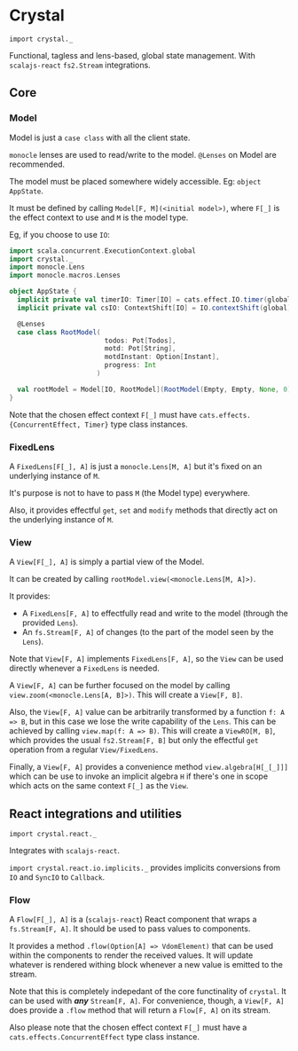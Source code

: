 # Crystal

`import crystal._`

Functional, tagless and lens-based, global state management. With `scalajs-react` `fs2.Stream` integrations.

## Core

### Model

Model is just a `case class` with all the client state.

`monocle` lenses are used to read/write to the model. `@Lenses` on Model are recommended.

The model must be placed somewhere widely accessible. Eg: `object AppState`.

It must be defined by calling `Model[F, M](<initial model>)`, where `F[_]` is the effect context to use and `M` is the model type.

Eg, if you choose to use `IO`:
```scala
import scala.concurrent.ExecutionContext.global
import crystal._
import monocle.Lens
import monocle.macros.Lenses

object AppState {
  implicit private val timerIO: Timer[IO] = cats.effect.IO.timer(global)
  implicit private val csIO: ContextShift[IO] = IO.contextShift(global)

  @Lenses
  case class RootModel(
                        todos: Pot[Todos],
                        motd: Pot[String],
                        motdInstant: Option[Instant],
                        progress: Int
                      )

  val rootModel = Model[IO, RootModel](RootModel(Empty, Empty, None, 0))
}
``` 

Note that the chosen effect context `F[_]` must have `cats.effects.{ConcurrentEffect, Timer}` type class instances.

### FixedLens

A `FixedLens[F[_], A]` is just a `monocle.Lens[M, A]` but it's fixed on an underlying instance of `M`.

It's purpose is not to have to pass `M` (the Model type) everywhere.

Also, it provides effectful `get`, `set` and `modify` methods that directly act on the underlying instance of `M`.

### View

A `View[F[_], A]` is simply a partial view of the Model.

It can be created by calling `rootModel.view(<monocle.Lens[M, A]>)`.

It provides:
* A `FixedLens[F, A]` to effectfully read and write to the model (through the provided `Lens`).
* An `fs.Stream[F, A]` of changes (to the part of the model seen by the `Lens`).

Note that `View[F, A]` implements `FixedLens[F, A]`, so the `View` can be used directly whenever a `FixedLens` is needed.

A `View[F, A]` can be further focused on the model by calling `view.zoom(<monocle.Lens[A, B]>)`. This will create a `View[F, B]`.

Also, the `View[F, A]` value can be arbitrarily transformed by a function `f: A => B`, but in this case we lose the write capability of the `Lens`. This can be achieved by calling `view.map(f: A => B)`. This will create a `ViewRO[M, B]`, which provides the usual `fs2.Stream[F, B]` but only the effectful `get` operation from a regular `View/FixedLens`. 

Finally, a `View[F, A]` provides a convenience method `view.algebra[H[_[_]]]` which can be use to invoke an implicit algebra `H` if there's one in scope which acts on the same context `F[_]` as the `View`.

## React integrations and utilities

`import crystal.react._`

Integrates with `scalajs-react`.

`import crystal.react.io.implicits._` provides implicits conversions from `IO` and `SyncIO` to `Callback`.

### Flow

A `Flow[F[_], A]` is a (`scalajs-react`) React component that wraps a `fs.Stream[F, A]`. It should be used to pass values to components.

It provides a method `.flow(Option[A] => VdomElement)` that can be used within the components to render the received values. It will update whatever is rendered withing block whenever a new value is emitted to the stream.

Note that this is completely indepedant of the core functinality of `crystal`. It can be used with ***any*** `Stream[F, A]`. For convenience, though, a `View[F, A]` does provide a `.flow` method that will return a `Flow[F, A]` on its stream.

Also please note that the chosen effect context `F[_]` must have a `cats.effects.ConcurrentEffect` type class instance.